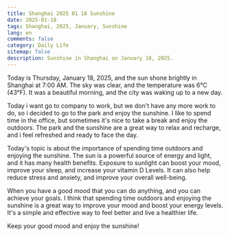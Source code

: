```yaml
---
title: Shanghai 2025 01 18 Sunshine
date: 2025-01-18
tags: Shanghai, 2025, January, Sunshine
lang: en
comments: false
category: Daily Life
sitemap: false
description: Sunshine in Shanghai on January 18, 2025.
---
```


Today is Thursday, January 18, 2025, and the sun shone brightly in Shanghai at 7:00 AM. The sky was clear, and the temperature was 6°C (43°F). It was a beautiful morning, and the city was waking up to a new day.

Today i want go to company to work, but we don't have any more work to do, so i decided to go to the park and enjoy the sunshine. I like to spend time in the office, but sometimes it's nice to take a break and enjoy the outdoors. The park and the sunshine are a great way to relax and recharge, and i feel refreshed and ready to face the day.

Today's topic is about the importance of spending time outdoors and enjoying the sunshine. The sun is a powerful source of energy and light, and it has many health benefits. Exposure to sunlight can boost your mood, improve your sleep, and increase your vitamin D Levels. It can also help reduce stress and anxiety, and improve your overall well-being.

When you have a good mood that you can do anything, and you can achieve your goals. I think that spending time outdoors and enjoying the sunshine is a great way to improve your mood and boost your energy levels. It's a simple and effective way to feel better and live a healthier life.

Keep your good mood and enjoy the sunshine!